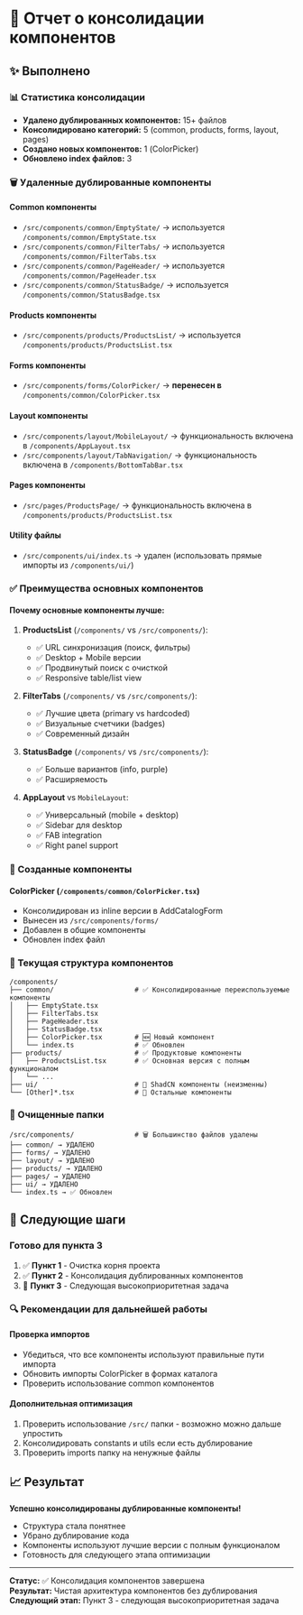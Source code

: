 # 🧩 Отчет о консолидации компонентов

## ✨ Выполнено

### 📊 Статистика консолидации
- **Удалено дублированных компонентов:** 15+ файлов
- **Консолидировано категорий:** 5 (common, products, forms, layout, pages)
- **Создано новых компонентов:** 1 (ColorPicker)
- **Обновлено index файлов:** 3

### 🗑️ Удаленные дублированные компоненты

#### Common компоненты
- `/src/components/common/EmptyState/` → используется `/components/common/EmptyState.tsx`
- `/src/components/common/FilterTabs/` → используется `/components/common/FilterTabs.tsx`
- `/src/components/common/PageHeader/` → используется `/components/common/PageHeader.tsx`
- `/src/components/common/StatusBadge/` → используется `/components/common/StatusBadge.tsx`

#### Products компоненты
- `/src/components/products/ProductsList/` → используется `/components/products/ProductsList.tsx`

#### Forms компоненты
- `/src/components/forms/ColorPicker/` → **перенесен в** `/components/common/ColorPicker.tsx`

#### Layout компоненты
- `/src/components/layout/MobileLayout/` → функциональность включена в `/components/AppLayout.tsx`
- `/src/components/layout/TabNavigation/` → функциональность включена в `/components/BottomTabBar.tsx`

#### Pages компоненты
- `/src/pages/ProductsPage/` → функциональность включена в `/components/products/ProductsList.tsx`

#### Utility файлы
- `/src/components/ui/index.ts` → удален (использовать прямые импорты из `/components/ui/`)

### ✅ Преимущества основных компонентов

#### Почему основные компоненты лучше:

1. **ProductsList** (`/components/` vs `/src/components/`):
   - ✅ URL синхронизация (поиск, фильтры)
   - ✅ Desktop + Mobile версии
   - ✅ Продвинутый поиск с очисткой
   - ✅ Responsive table/list view

2. **FilterTabs** (`/components/` vs `/src/components/`):
   - ✅ Лучшие цвета (primary vs hardcoded)
   - ✅ Визуальные счетчики (badges)
   - ✅ Современный дизайн

3. **StatusBadge** (`/components/` vs `/src/components/`):
   - ✅ Больше вариантов (info, purple)
   - ✅ Расширяемость

4. **AppLayout** vs `MobileLayout`:
   - ✅ Универсальный (mobile + desktop)
   - ✅ Sidebar для desktop
   - ✅ FAB integration
   - ✅ Right panel support

### 🔧 Созданные компоненты

#### ColorPicker (`/components/common/ColorPicker.tsx`)
- Консолидирован из inline версии в AddCatalogForm
- Вынесен из `/src/components/forms/`
- Добавлен в общие компоненты
- Обновлен index файл

### 📁 Текущая структура компонентов

```
/components/
├── common/                    # ✅ Консолидированные переиспользуемые компоненты
│   ├── EmptyState.tsx
│   ├── FilterTabs.tsx  
│   ├── PageHeader.tsx
│   ├── StatusBadge.tsx
│   ├── ColorPicker.tsx        # 🆕 Новый компонент
│   └── index.ts               # ✅ Обновлен
├── products/                  # ✅ Продуктовые компоненты
│   ├── ProductsList.tsx       # ✅ Основная версия с полным функционалом
│   └── ...
├── ui/                        # 🎨 ShadCN компоненты (неизменны)
└── [Other]*.tsx               # 📄 Остальные компоненты
```

### 🧹 Очищенные папки

```
/src/components/               # 🗑️ Большинство файлов удалены
├── common/ → УДАЛЕНО
├── forms/ → УДАЛЕНО  
├── layout/ → УДАЛЕНО
├── products/ → УДАЛЕНО
├── pages/ → УДАЛЕНО
├── ui/ → УДАЛЕНО
└── index.ts → ✅ Обновлен
```

## 🎯 Следующие шаги

### Готово для пункта 3
1. ✅ **Пункт 1** - Очистка корня проекта
2. ✅ **Пункт 2** - Консолидация дублированных компонентов
3. 🎯 **Пункт 3** - Следующая высокоприоритетная задача

### 🔍 Рекомендации для дальнейшей работы

#### Проверка импортов
- Убедиться, что все компоненты используют правильные пути импорта
- Обновить импорты ColorPicker в формах каталога
- Проверить использование common компонентов

#### Дополнительная оптимизация
1. Проверить использование `/src/` папки - возможно можно дальше упростить
2. Консолидировать constants и utils если есть дублирование
3. Проверить imports папку на ненужные файлы

## 📈 Результат

**Успешно консолидированы дублированные компоненты!**
- Структура стала понятнее
- Убрано дублирование кода
- Компоненты используют лучшие версии с полным функционалом
- Готовность для следующего этапа оптимизации

---

**Статус:** ✅ Консолидация компонентов завершена  
**Результат:** Чистая архитектура компонентов без дублирования  
**Следующий этап:** Пункт 3 - следующая высокоприоритетная задача